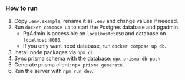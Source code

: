 ### How to run

1. Copy `.env.example`, rename it as `.env` and change values if needed.
2. Run `docker compose up` to start the Postgres database and pgadmin.
   - PgAdmin is accessible on `localhost:5050` and database on `localhost:8080`.
   - If you only want need database, run `docker compose up db`.
3. Install node packages via `npm ci`
4. Sync prisma schema with the database: `npx prisma db push`
5. Generate prisma client: `npx prisma generate`.
6. Run the server with `npm run dev`.